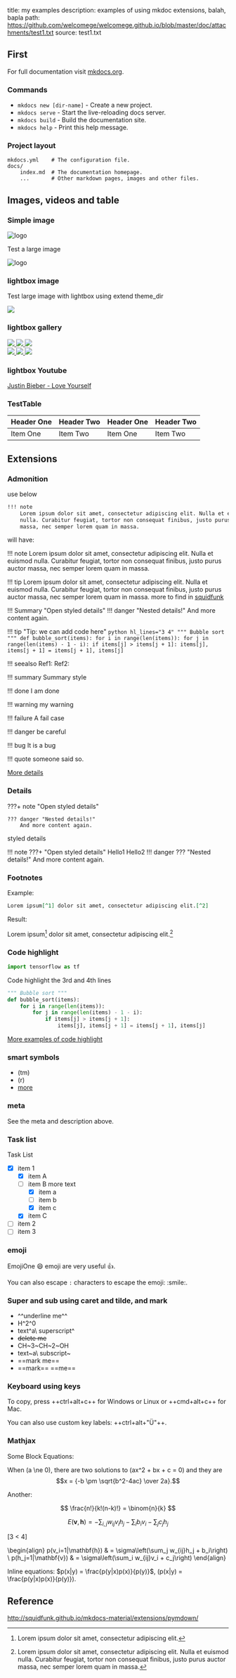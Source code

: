 title: my examples
description: examples of using mkdoc extensions, balah, bapla
path: https://github.com/welcomege/welcomege.github.io/blob/master/doc/attachments/test1.txt
source: test1.txt

## First

For full documentation visit [mkdocs.org](http://mkdocs.org).

### Commands

* `mkdocs new [dir-name]` - Create a new project.
* `mkdocs serve` - Start the live-reloading docs server.
* `mkdocs build` - Build the documentation site.
* `mkdocs help` - Print this help message.

### Project layout

    mkdocs.yml    # The configuration file.
    docs/
        index.md  # The documentation homepage.
        ...       # Other markdown pages, images and other files.

## Images, videos and table

### Simple image
![logo](images/logo.png)

Test a large image

![logo](images/test1.png)

### lightbox image
Test large image with lightbox using extend theme_dir

<a href="https://unsplash.it/1200/768.jpg?image=250" data-toggle="lightbox" data-title="A random title" data-footer="A custom footer text">
    <img src="https://unsplash.it/300.jpg?image=250" class="img-fluid">
</a>

### lightbox gallery

<div class="row">
    <div class="offset-md-2 col-md-8">
        <div class="row">
            <a href="https://unsplash.it/1200/768.jpg?image=251" data-toggle="lightbox" data-gallery="example-gallery" class="col-sm-4">
                <img src="https://unsplash.it/600.jpg?image=251" class="img-fluid">
            </a>
            <a href="https://unsplash.it/1200/768.jpg?image=252" data-toggle="lightbox" data-gallery="example-gallery" class="col-sm-4">
                <img src="https://unsplash.it/600.jpg?image=252" class="img-fluid">
            </a>
            <a href="https://unsplash.it/1200/768.jpg?image=253" data-toggle="lightbox" data-gallery="example-gallery" class="col-sm-4">
                <img src="https://unsplash.it/600.jpg?image=253" class="img-fluid">
            </a>
        </div>
        <div class="row">
            <a href="https://unsplash.it/1200/768.jpg?image=254" data-toggle="lightbox" data-gallery="example-gallery" class="col-sm-4">
                <img src="https://unsplash.it/600.jpg?image=254" class="img-fluid">
            </a>
            <a href="https://unsplash.it/1200/768.jpg?image=255" data-toggle="lightbox" data-gallery="example-gallery" class="col-sm-4">
                <img src="https://unsplash.it/600.jpg?image=255" class="img-fluid">
            </a>
            <a href="https://unsplash.it/1200/768.jpg?image=256" data-toggle="lightbox" data-gallery="example-gallery" class="col-sm-4">
                <img src="https://unsplash.it/600.jpg?image=256" class="img-fluid">
            </a>
        </div>
    </div>
</div>

### lightbox Youtube
<p><a href="https://www.youtube.com/watch?v=dQw4w9WgXcQ" data-toggle="lightbox">Justin Bieber - Love Yourself</a></p>

### TestTable
| Header One     | Header Two     | Header One     | Header Two     |
| :------------- | :------------- | :------------- | :------------- |
| Item One       | Item Two       | Item One       | Item Two       |

## Extensions
###  Admonition

use below

``` markdown
!!! note
    Lorem ipsum dolor sit amet, consectetur adipiscing elit. Nulla et euismod
    nulla. Curabitur feugiat, tortor non consequat finibus, justo purus auctor
    massa, nec semper lorem quam in massa.
```

will have:

!!! note
    Lorem ipsum dolor sit amet, consectetur adipiscing elit. Nulla et euismod
    nulla. Curabitur feugiat, tortor non consequat finibus, justo purus auctor
    massa, nec semper lorem quam in massa.

!!! tip
    Lorem ipsum dolor sit amet, consectetur adipiscing elit. Nulla et euismod
    nulla. Curabitur feugiat, tortor non consequat finibus, justo purus auctor
    massa, nec semper lorem quam in massa.
    more to find in [squidfunk](http://squidfunk.github.io/mkdocs-material/extensions/admonition/)


!!! Summary "Open styled details"
    !!! danger "Nested details!"
        And more content again.

!!! tip "Tip: we can add code here"
    ``` python hl_lines="3 4"
    """ Bubble sort """
    def bubble_sort(items):
        for i in range(len(items)):
            for j in range(len(items) - 1 - i):
                if items[j] > items[j + 1]:
                    items[j], items[j + 1] = items[j + 1], items[j]
    ```

!!! seealso
    Ref1:
    Ref2:

!!! summary
    Summary style

!!! done
    I am done

!!! warning
    my warning

!!! failure
    A fail case

!!! danger
    be careful

!!! bug
    It is a bug

!!! quote
    someone said so.

[More details](http://squidfunk.github.io/mkdocs-material/extensions/admonition/)

### Details

???+ note "Open styled details"

    ??? danger "Nested details!"
        And more content again.

styled details

!!! note
    ???+ "Open styled details"
        Hello1
        Hello2
    !!! danger
        ??? "Nested details!"
            And more content again.


### Footnotes
Example:

``` markdown
Lorem ipsum[^1] dolor sit amet, consectetur adipiscing elit.[^2]
```

Result:

Lorem ipsum[^1] dolor sit amet, consectetur adipiscing elit.[^2]

[^1]: Lorem ipsum dolor sit amet, consectetur adipiscing elit.
[^2]:
    Lorem ipsum dolor sit amet, consectetur adipiscing elit. Nulla et euismod
    nulla. Curabitur feugiat, tortor non consequat finibus, justo purus auctor
    massa, nec semper lorem quam in massa.

### Code highlight
``` python
import tensorflow as tf
```

Code highlight the 3rd and 4th lines

``` python hl_lines="3 4"
""" Bubble sort """
def bubble_sort(items):
    for i in range(len(items)):
        for j in range(len(items) - 1 - i):
            if items[j] > items[j + 1]:
                items[j], items[j + 1] = items[j + 1], items[j]
```

[More examples of code highlight](https://github.com/squidfunk/mkdocs-material/blob/master/docs/extensions/codehilite.md)

### smart symbols
- (tm)
- (r)
- [more](https://facelessuser.github.io/pymdown-extensions/extensions/smartsymbols/)

### meta
See the meta and description above.

### Task list
Task List

- [X] item 1
    * [X] item A
    * [ ] item B
        more text
        + [x] item a
        + [ ] item b
        + [x] item c
    * [X] item C
- [ ] item 2
- [ ] item 3

### emoji
EmojiOne :smile: emoji are very useful :thumbsup:.

You can also escape `:` characters to escape the emoji: \:smile:.

### Super and sub using caret and tilde, and mark

- ^^underline me^^
- H^2^0
- text^a\ superscript^
- ~~delete me~~
- CH~3~CH~2~OH
- text~a\ subscript~
- ==mark me==
- ==mark== ==me==

### Keyboard using keys

To copy, press ++ctrl+alt+c++ for Windows or Linux or ++cmd+alt+c++ for Mac.

You can also use custom key labels: ++ctrl+alt+"&Uuml;"++.

### Mathjax
Some Block Equations:


When \(a \ne 0\), there are two solutions to \(ax^2 + bx + c = 0\) and they are
$$x = {-b \pm \sqrt{b^2-4ac} \over 2a}.$$

Another: 

$$
\frac{n!}{k!(n-k)!} = \binom{n}{k}
$$

$$
E(\mathbf{v}, \mathbf{h}) = -\sum_{i,j}w_{ij}v_i h_j - \sum_i b_i v_i - \sum_j c_j h_j
$$

\[3 < 4\]

\begin{align}
    p(v_i=1|\mathbf{h}) & = \sigma\left(\sum_j w_{ij}h_j + b_i\right) \\
    p(h_j=1|\mathbf{v}) & = \sigma\left(\sum_i w_{ij}v_i + c_j\right)
\end{align}

Inline equations: $p(x|y) = \frac{p(y|x)p(x)}{p(y)}$, \(p(x|y) = \frac{p(y|x)p(x)}{p(y)}\).

## Reference
http://squidfunk.github.io/mkdocs-material/extensions/pymdown/
